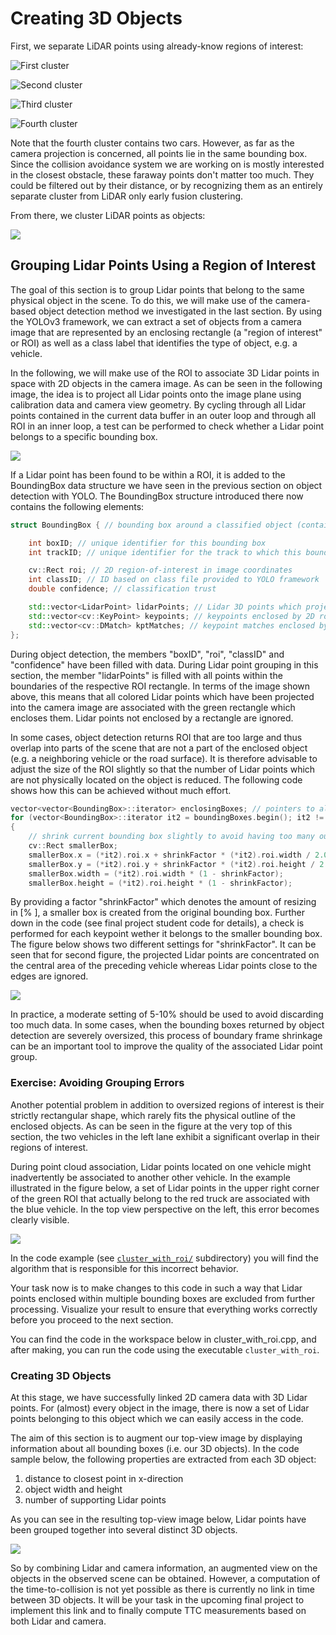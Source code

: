 # Creating 3D Objects

First, we separate LiDAR points using already-know regions of interest:

![First cluster](.readme/topview1.jpg)

![Second cluster](.readme/topview2.jpg)

![Third cluster](.readme/topview3.jpg)

![Fourth cluster](.readme/topview4.jpg)

Note that the fourth cluster contains two cars. However, as far
as the camera projection is concerned, all points lie in the same
bounding box. Since the collision avoidance system we are working
on is mostly interested in the closest obstacle, these
faraway points don't matter too much. They could be filtered
out by their distance, or by recognizing them as an entirely
separate cluster from LiDAR only early fusion clustering.

From there, we cluster LiDAR points as objects:

![](.readme/objects.jpg)

## Grouping Lidar Points Using a Region of Interest
The goal of this section is to group Lidar points that belong to the same physical object in the scene. To do this, we will make use of the camera-based object detection method we investigated in the last section. By using the YOLOv3 framework, we can extract a set of objects from a camera image that are represented by an enclosing rectangle (a "region of interest" or ROI) as well as a class label that identifies the type of object, e.g. a vehicle.

In the following, we will make use of the ROI to associate 3D Lidar points in space with 2D objects in the camera image. As can be seen in the following image, the idea is to project all Lidar points onto the image plane using calibration data and camera view geometry. By cycling through all Lidar points contained in the current data buffer in an outer loop and through all ROI in an inner loop, a test can be performed to check whether a Lidar point belongs to a specific bounding box.

![](.section/draggedimage.png)

If a Lidar point has been found to be within a ROI, it is added to the BoundingBox data structure we have seen in the previous section on object detection with YOLO. The BoundingBox structure introduced there now contains the following elements:

```cpp
struct BoundingBox { // bounding box around a classified object (contains both 2D and 3D data)

    int boxID; // unique identifier for this bounding box
    int trackID; // unique identifier for the track to which this bounding box belongs

    cv::Rect roi; // 2D region-of-interest in image coordinates
    int classID; // ID based on class file provided to YOLO framework
    double confidence; // classification trust

    std::vector<LidarPoint> lidarPoints; // Lidar 3D points which project into 2D image roi
    std::vector<cv::KeyPoint> keypoints; // keypoints enclosed by 2D roi
    std::vector<cv::DMatch> kptMatches; // keypoint matches enclosed by 2D roi
};
```

During object detection, the members "boxID", "roi", "classID" and "confidence" have been filled with data. During Lidar point grouping in this section, the member "lidarPoints" is filled with all points within the boundaries of the respective ROI rectangle. In terms of the image shown above, this means that all colored Lidar points which have been projected into the camera image are associated with the green rectangle which encloses them. Lidar points not enclosed by a rectangle are ignored.

In some cases, object detection returns ROI that are too large and thus overlap into parts of the scene that are not a part of the enclosed object (e.g. a neighboring vehicle or the road surface). It is therefore advisable to adjust the size of the ROI slightly so that the number of Lidar points which are not physically located on the object is reduced. The following code shows how this can be achieved without much effort.


```cpp
vector<vector<BoundingBox>::iterator> enclosingBoxes; // pointers to all bounding boxes which enclose the current Lidar point
for (vector<BoundingBox>::iterator it2 = boundingBoxes.begin(); it2 != boundingBoxes.end(); ++it2)
{
    // shrink current bounding box slightly to avoid having too many outlier points around the edges
    cv::Rect smallerBox;
    smallerBox.x = (*it2).roi.x + shrinkFactor * (*it2).roi.width / 2.0;
    smallerBox.y = (*it2).roi.y + shrinkFactor * (*it2).roi.height / 2.0;
    smallerBox.width = (*it2).roi.width * (1 - shrinkFactor);
    smallerBox.height = (*it2).roi.height * (1 - shrinkFactor);
```

By providing a factor "shrinkFactor" which denotes the amount of resizing in [% ], a smaller box is created from the original bounding box. Further down in the code (see final project student code for details), a check is performed for each keypoint wether it belongs to the smaller bounding box. The figure below shows two different settings for "shrinkFactor". It can be seen that for second figure, the projected Lidar points are concentrated on the central area of the preceding vehicle whereas Lidar points close to the edges are ignored.

![](.section/sf-25-.png)

In practice, a moderate setting of 5-10% should be used to avoid discarding too much data. In some cases, when the bounding boxes returned by object detection are severely oversized, this process of boundary frame shrinkage can be an important tool to improve the quality of the associated Lidar point group.

### Exercise: Avoiding Grouping Errors
Another potential problem in addition to oversized regions of interest is their strictly rectangular shape, which rarely fits the physical outline of the enclosed objects. As can be seen in the figure at the very top of this section, the two vehicles in the left lane exhibit a significant overlap in their regions of interest.

During point cloud association, Lidar points located on one vehicle might inadvertently be associated to another other vehicle. In the example illustrated in the figure below, a set of Lidar points in the upper right corner of the green ROI that actually belong to the red truck are associated with the blue vehicle. In the top view perspective on the left, this error becomes clearly visible.

![](.section/ebene.png)

In the code example (see [`cluster_with_roi/`](cluster_with_roi) subdirectory) you will find the algorithm that is responsible for this incorrect behavior.

Your task now is to make changes to this code in such a way that Lidar points enclosed within multiple bounding boxes are excluded from further processing. Visualize your result to ensure that everything works correctly before you proceed to the next section.

You can find the code in the workspace below in cluster_with_roi.cpp, and after making, you can run the code using the executable `cluster_with_roi`.

### Creating 3D Objects
At this stage, we have successfully linked 2D camera data with 3D Lidar points. For (almost) every object in the image, there is now a set of Lidar points belonging to this object which we can easily access in the code.

The aim of this section is to augment our top-view image by displaying information about all bounding boxes (i.e. our 3D objects). In the code sample below, the following properties are extracted from each 3D object:

1. distance to closest point in x-direction
2. object width and height
3. number of supporting Lidar points

As you can see in the resulting top-view image below, Lidar points have been grouped together into several distinct 3D objects.

![](.section/draggedimage-4.png)

So by combining Lidar and camera information, an augmented view on the objects in the observed scene can be obtained. However, a computation of the time-to-collision is not yet possible as there is currently no link in time between 3D objects. It will be your task in the upcoming final project to implement this link and to finally compute TTC measurements based on both Lidar and camera.
